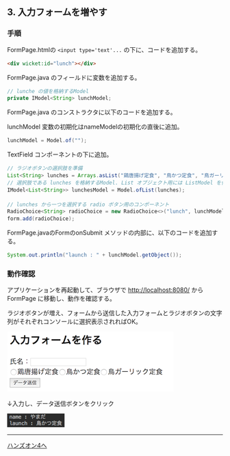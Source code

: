 ## 3. 入力フォームを増やす

### 手順

FormPage.htmlの `<input type='text'...` の下に、コードを追加する。

```html
<div wicket:id="lunch"></div>
```

FormPage.java のフィールドに変数を追加する。

```java
// lunche の値を格納するModel
private IModel<String> lunchModel;
```

FormPage.java のコンストラクタに以下のコードを追加する。

lunchModel 変数の初期化はnameModelの初期化の直後に追加。

```java
lunchModel = Model.of("");
```

TextField コンポーネントの下に追加。

```java
// ラジオボタンの選択肢を準備
List<String> lunches = Arrays.asList("鶏唐揚げ定食", "鳥かつ定食", "鳥ガーリック定食");
// 選択肢である lunches を格納するModel. List オブジェクト用には ListModel を使う
IModel<List<String>> lunchesModel = Model.ofList(lunches);

// lunches から一つを選択する radio ボタン用のコンポーネント
RadioChoice<String> radioChoice = new RadioChoice<>("lunch", lunchModel, lunchesModel);
form.add(radioChoice);
```

FormPage.javaのFormのonSubmit メソッドの内部に、以下のコードを追加する。

```java
System.out.println("launch : " + lunchModel.getObject());
```

### 動作確認

アプリケーションを再起動して、ブラウザで [http://localhost:8080/](http://localhost:8080/)  から FormPage に移動し、動作を確認する。

ラジオボタンが増え、フォームから送信した入力フォームとラジオボタンの文字列がそれぞれコンソールに選択表示されればOK。


![fig03a](./fig03a.png)

↓入力し、データ送信ボタンをクリック

![fig03b](./fig03b.png)

----

[ハンズオン4へ](./HandsOn04.md)
